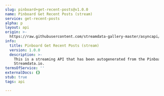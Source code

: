 ```yaml
---
slug: pinboard+get-recent-posts@v1.0.0
name: Pinboard Get Recent Posts (stream)
service: get-recent-posts
alpha: p
layout: api
origin: >-
  https://raw.githubusercontent.com/streamdata-gallery-master/asyncapi/master/_listings/pinboard/pinboard-get-recent-posts-stream-async.md
info:
  title: Pinboard Get Recent Posts (stream)
  version: 1.0.0
  description: >-
    This is a streaming API that has been autogenerated from the Pinboard using
    Streamdata.io.
termsOfService: ''
externalDocs: {}
stub: true
tags: api

---
```

